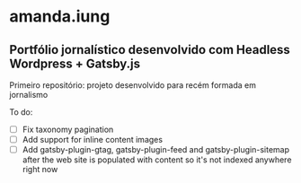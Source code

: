 # amanda.iung
## Portfólio jornalístico desenvolvido com Headless Wordpress + Gatsby.js
Primeiro repositório: projeto desenvolvido para recém formada em jornalismo

To do:
- [ ] Fix taxonomy pagination
- [ ] Add support for inline content images
- [ ] Add gatsby-plugin-gtag, gatsby-plugin-feed and gatsby-plugin-sitemap after the web site is populated with content so it's not indexed anywhere right now
